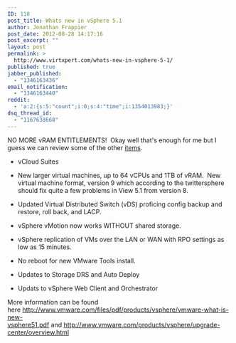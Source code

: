 ```yaml
---
ID: 118
post_title: Whats new in vSphere 5.1
author: Jonathan Frappier
post_date: 2012-08-28 14:17:16
post_excerpt: ""
layout: post
permalink: >
  http://www.virtxpert.com/whats-new-in-vsphere-5-1/
published: true
jabber_published:
  - "1346163436"
email_notification:
  - "1346163440"
reddit:
  - 'a:2:{s:5:"count";i:0;s:4:"time";i:1354013983;}'
dsq_thread_id:
  - "1167638668"
---
```

NO MORE vRAM ENTITLEMENTS!  Okay well that's enough for me but I guess we can review some of the other <a href="http://www.vmware.com/files/pdf/products/vsphere/vmware-what-is-new-vsphere51.pdf">items</a>.

- vCloud Suites

- New larger virtual machines, up to 64 vCPUs and 1TB of vRAM.  New virtual machine format, version 9 which according to the twittersphere should fix quite a few problems in View 5.1 from version 8.

- Updated Virtual Distributed Switch (vDS) proficing config backup and restore, roll back, and LACP.

- vSphere vMotion now works WITHOUT shared storage.

- vSphere replication of VMs over the LAN or WAN with RPO settings as low as 15 minutes.

- No reboot for new VMware Tools install.

- Updates to Storage DRS and Auto Deploy

- Updats to vSphere Web Client and Orchestrator

More information can be found here <a href="http://www.vmware.com/files/pdf/products/vsphere/vmware-what-is-new-vsphere51.pdf">http://www.vmware.com/files/pdf/products/vsphere/vmware-what-is-new-vsphere51.pdf</a> and <a href="http://www.vmware.com/products/vsphere/upgrade-center/overview.html">http://www.vmware.com/products/vsphere/upgrade-center/overview.html</a>
